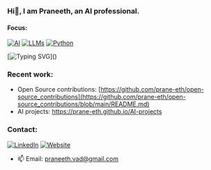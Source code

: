 ### Hi👋, I am Praneeth, an AI professional.
<!-- ### 🚀 Available for opportunities and collaborations
> Let’s build something amazing together 🚀 -->
#### Focus:
[![AI](https://img.shields.io/badge/AI-C21B00?style=for-the-badge&logo=openaigym&logoColor=white)]()
[![LLMs](https://img.shields.io/badge/LLMs-1A535C?style=for-the-badge&logo=openai&logoColor=white)]()
[![Python](https://img.shields.io/badge/Python-3776AB?style=for-the-badge&logo=python&logoColor=ffdd54)]()

[![Typing SVG](https://readme-typing-svg.demolab.com?font=Arial&size=24&duration=2000&pause=3000&color=00C853&center=true&vCenter=true&width=800&lines=💼+Available+for+opportunities+and+collaborations!)]()
<!-- https://readme-typing-svg.demolab.com/demo/ -->


### Recent work:
- Open Source contributions: [https://github.com/prane-eth/open-source_contributions](https://github.com/prane-eth/open-source_contributions/blob/main/README.md)
- AI projects: https://prane-eth.github.io/AI-projects


### Contact:
<!-- [![LinkedIn](https://img.shields.io/badge/LinkedIn-0077B5?style=for-the-badge&logo=linkedin&logoColor=white)](https://www.linkedin.com/in/prane-eth) -->
[![LinkedIn](https://custom-icon-badges.demolab.com/badge/LinkedIn-0A66C2?logo=linkedin-white&logoColor=fff)](https://www.linkedin.com/in/prane-eth)
[![Website](https://img.shields.io/badge/Website-168D5C?style=for-the-badge&logo=globe&logoColor=white)](https://prane-eth.github.io/)
- 📫 Email: praneeth.vad@gmail.com


